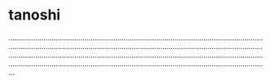# tanoshi
...................................................................................................................................................................................................................................................................................................................................................................................................................................................................................................................